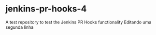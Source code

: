 # jenkins-pr-hooks-4
A test repository to test the Jenkins PR Hooks functionality
Editando uma segunda linha
